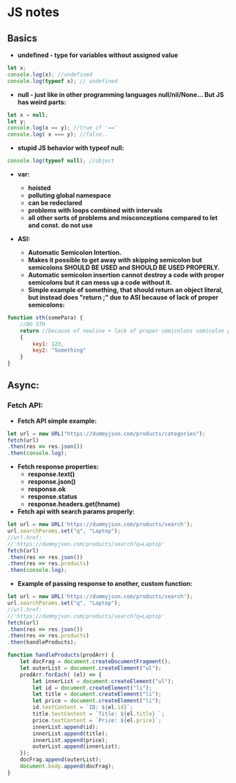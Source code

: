 # JS notes
## Basics
- **undefined - type for variables without assigned value**
```js
let x;
console.log(x); //undefined
console.log(typeof x); // undefined
```
- **null - just like in other programming languages null/nil/None... But JS has weird parts:**
```js
let x = null;
let y;
console.log(x == y); //true if '=='
console.log( x === y); //false..
```
- **stupid JS behavior with typeof null:**
```js
console.log(typeof null); //object
```
- **var:**
    - **hoisted**
    - **polluting global namespace**
    - **can be redeclared**
    - **problems with loops combined with intervals**
    - **all other sorts of problems and misconceptions compared to let and const. do not use**

- **ASI:** 
    - **Automatic Semicolon Intertion.** 
    - **Makes it possible to get away with skipping semicolon but semicolons SHOULD BE USED and SHOULD BE USED PROPERLY.** 
    - **Automatic semicolon insertion cannot destroy a code with proper semicolons but it can mess up a code without it.** 
    - **Simple example of something, that should return an object literal, but instead does "return ;" due to ASI because of lack of proper semicolons:**
```js
function sth(somePara) {
    //DO STH
    return //because of newline + lack of proper semicolons semicolon goes HERE makes the rest of the function UNREACHABLE!!!
    {
        key1: 123,
        key2: "Something"
    }
}
```
## Async:
### Fetch API:
- **Fetch API simple example:**
```js
let url = new URL("https://dummyjson.com/products/categories");
fetch(url)
.then(res => res.json())
.then(console.log);
```
- **Fetch response properties:**
    - **response.text()**
    - **response.json()**
    - **response.ok**
    - **response.status**
    - **response.headers.get(hname)**
- **Fetch api with search params properly:**
```js
let url = new URL('https://dummyjson.com/products/search');
url.searchParams.set("q", "Laptop");
//url.href:
//'https://dummyjson.com/products/search?q=Laptop'
fetch(url)
.then(res => res.json())
.then(res => res.products)
.then(console.log);
```
- **Example of passing response to another, custom function:**
```js
let url = new URL('https://dummyjson.com/products/search');
url.searchParams.set("q", "Laptop");
//url.href:
//'https://dummyjson.com/products/search?q=Laptop'
fetch(url)
.then(res => res.json())
.then(res => res.products)
.then(handleProducts);

function handleProducts(prodArr) {
    let docFrag = document.createDocumentFragment();
    let outerList = document.createElement("ul");
    prodArr.forEach( (el) => {
        let innerList = document.createElement("ul");
        let id = document.createElement("li");
        let title = document.createElement("li");
        let price = document.createElement("li");
        id.textContent = `ID: ${el.id}`;
        title.textContent = `Title: ${el.title} `;
        price.textContent = `Price: ${el.price}`;
        innerList.append(id);
        innerList.append(title);
        innerList.append(price);
        outerList.append(innerList);
    });
    docFrag.append(outerList);
    document.body.append(docFrag);
}
```